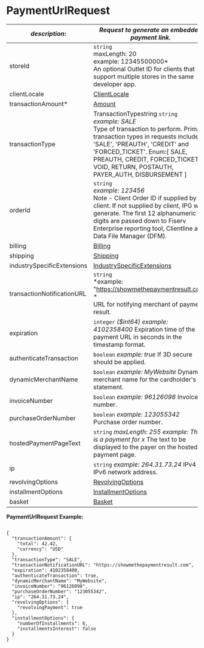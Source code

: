 
# PaymentUrlRequest

| *description*:   | *Request to generate an embedded payment link.*|
|----|----|
storeId |    ``` string ```  <br/> maxLength: 20  <br/> example: 12345500000* <br/>  An optional Outlet ID for clients that support multiple stores in the same developer app.|
| clientLocale | [ClientLocale](?path=docs/schemas-md/ClientLocale.md)| 
| transactionAmount* | [Amount](?path=docs/schemas-md/Amount.md)| 
| transactionType | TransactionTypestring   ``` string ```  <br/>   *example: SALE*  <br/> Type of transaction to perform. Primary transaction types in requests include 'SALE', 'PREAUTH', 'CREDIT' and 'FORCED_TICKET'. Enum:[ SALE, PREAUTH, CREDIT, FORCED_TICKET, VOID, RETURN, POSTAUTH, PAYER_AUTH, DISBURSEMENT ]|
| orderId |    ``` string ```  <br/>   *example: 123456*  <br/> Note - Client Order ID if supplied by client. If not supplied by client, IPG will generate. The first 12 alphanumeric digits are passed down to Fiserv Enterprise reporting tool, Clientline and Data File Manager (DFM).|
| billing | [Billing](?path=docs/schemas-md/Billing.md)|
| shipping | [Shipping](?path=docs/schemas-md/Shipping.md)|
| industrySpecificExtensions |  [IndustrySpecificExtensions](?path=docs/schemas-md/IndustrySpecificExtensions.md)|
| transactionNotificationURL |    ``` string ```  <br/>   *example: "https://showmethepaymentresult.com" *  <br/> URL for notifying merchant of payment result.|
| expiration |    ``` integer ```   *($int64) example: 4102358400* Expiration time of the payment URL in seconds in the timestamp format.|
| authenticateTransaction |    ``` boolean ```   *example: true* If 3D secure should be applied.|
| dynamicMerchantName |    ``` boolean ```   *example: MyWebsite* Dynamic merchant name for the cardholder's statement.|
| invoiceNumber |    ``` boolean ```   *example: 96126098* Invoice number.|
| purchaseOrderNumber |    ``` boolean ```   *example: 123055342* Purchase order number.|
| hostedPaymentPageText |    ``` string ```   *maxLength: 255 example: This is a payment for x* The text to be displayed to the payer on the hosted payment page.|
| ip |    ``` string ```   *example: 264.31.73.24* IPv4 or IPv6 network address.|
| revolvingOptions | [RevolvingOptions](?path=docs/schemas-md/RevolvingOptions.md)| 
| installmentOptions | [InstallmentOptions](?path=docs/schemas-md/InstallmentOptions.md)| 
| basket | [Basket](?path=docs/schemas-md/Basket.md)| 


**PaymentUrlRequest Example:**

```{r}

{
  "transactionAmount": {
    "total": 42.42,
    "currency": "USD"
  },
  "transactionType": "SALE",
  "transactionNotificationURL": "https://showmethepaymentresult.com",
  "expiration": 4102358400,
  "authenticateTransaction": true,
  "dynamicMerchantName": "MyWebsite",
  "invoiceNumber": "96126098",
  "purchaseOrderNumber": "123055342",
  "ip": "264.31.73.24",
  "revolvingOptions": {
    "revolvingPayment": true
  },
  "installmentOptions": {
    "numberOfInstallments": 6,
    "installmentsInterest": false
  }
}
```





